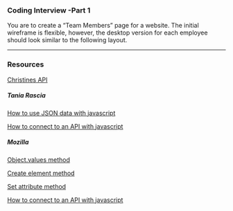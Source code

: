 

### Coding Interview -Part 1
You are to create a “Team Members” page for a website. The initial wireframe is flexible,
however, the desktop version for each employee should look similar to the following layout.
***
### Resources
[Christines API](http://sandbox.bittsdevelopment.com/code1/fetchemployees.php)

 ##### Tania Rascia
 
[How to use JSON data with javascript](https://www.taniarascia.com/how-to-use-json-data-with-php-or-javascript/) 

[How to connect to an API with javascript](https://www.taniarascia.com/how-to-connect-to-an-api-with-javascript/)

 ##### Mozilla
 
[Object.values method](https://developer.mozilla.org/en-US/docs/Web/JavaScript/Reference/Global_objects/Object/values)

[Create element method](//https://developer.mozilla.org/en-US/docs/Web/API/Document/createElement) 

[Set attribute method](https://developer.mozilla.org/en-US/docs/Web/API/Element/setAttribute)

[How to connect to an API with javascript](https://www.taniarascia.com/how-to-connect-to-an-api-with-javascript/)


